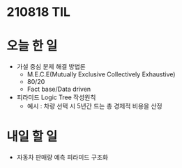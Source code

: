 # 210818 TIL

# 오늘 한 일
- 가설 중심 문제 해결 방법론
	- M.E.C.E(Mutually Exclusive Collectively Exhaustive)
	- 80/20
	- Fact base/Data driven
- 피라미드 Logic Tree 작성원칙
	- 예시 : 차량 선택 시 5년간 드는 총 경제적 비용을 산정

# 내일 할 일
- 자동차 판매량 예측 피라미드 구조화
